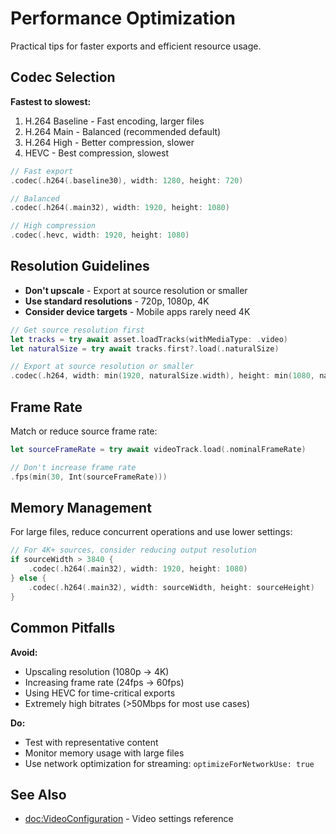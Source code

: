 # Performance Optimization

Practical tips for faster exports and efficient resource usage.

## Codec Selection

**Fastest to slowest:**
1. H.264 Baseline - Fast encoding, larger files
2. H.264 Main - Balanced (recommended default)
3. H.264 High - Better compression, slower
4. HEVC - Best compression, slowest

```swift
// Fast export
.codec(.h264(.baseline30), width: 1280, height: 720)

// Balanced
.codec(.h264(.main32), width: 1920, height: 1080)

// High compression
.codec(.hevc, width: 1920, height: 1080)
```

## Resolution Guidelines

- **Don't upscale** - Export at source resolution or smaller
- **Use standard resolutions** - 720p, 1080p, 4K
- **Consider device targets** - Mobile apps rarely need 4K

```swift
// Get source resolution first
let tracks = try await asset.loadTracks(withMediaType: .video)
let naturalSize = try await tracks.first?.load(.naturalSize)

// Export at source resolution or smaller
.codec(.h264, width: min(1920, naturalSize.width), height: min(1080, naturalSize.height))
```

## Frame Rate

Match or reduce source frame rate:

```swift
let sourceFrameRate = try await videoTrack.load(.nominalFrameRate)

// Don't increase frame rate
.fps(min(30, Int(sourceFrameRate)))
```

## Memory Management

For large files, reduce concurrent operations and use lower settings:

```swift
// For 4K+ sources, consider reducing output resolution
if sourceWidth > 3840 {
    .codec(.h264(.main32), width: 1920, height: 1080)
} else {
    .codec(.h264(.main32), width: sourceWidth, height: sourceHeight)
}
```

## Common Pitfalls

**Avoid:**
- Upscaling resolution (1080p → 4K)
- Increasing frame rate (24fps → 60fps)
- Using HEVC for time-critical exports
- Extremely high bitrates (>50Mbps for most use cases)

**Do:**
- Test with representative content
- Monitor memory usage with large files
- Use network optimization for streaming: `optimizeForNetworkUse: true`

## See Also

- <doc:VideoConfiguration> - Video settings reference